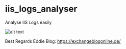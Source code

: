 # iis_logs_analyser
Analyse IIS Logs easily

![alt text](https://exchangeblogonline.de/wp-content/uploads/2020/05/iislogs.png)

Best Regards Eddie
Blog: https://exchangeblogonline.de/
